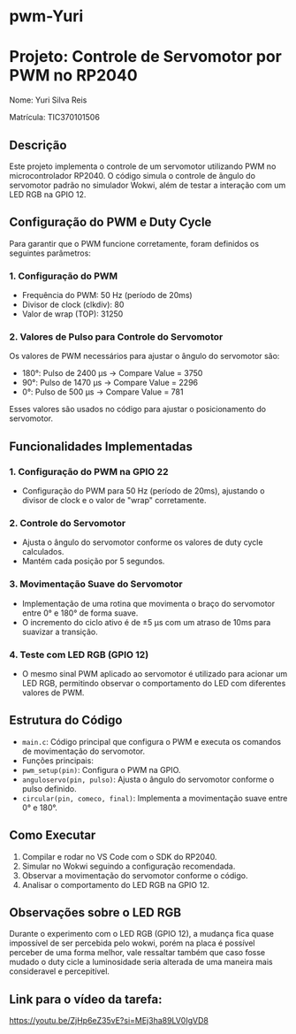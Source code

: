 # pwm-Yuri

# Projeto: Controle de Servomotor por PWM no RP2040

Nome: Yuri Silva Reis

Matrícula: TIC370101506

## Descrição
Este projeto implementa o controle de um servomotor utilizando PWM no microcontrolador RP2040. O código simula o controle de ângulo do servomotor padrão no simulador Wokwi, além de testar a interação com um LED RGB na GPIO 12.

## Configuração do PWM e Duty Cycle
Para garantir que o PWM funcione corretamente, foram definidos os seguintes parâmetros:

### 1. Configuração do PWM
- Frequência do PWM: 50 Hz (período de 20ms)
- Divisor de clock (clkdiv): 80
- Valor de wrap (TOP): 31250

### 2. Valores de Pulso para Controle do Servomotor
Os valores de PWM necessários para ajustar o ângulo do servomotor são:

- 180°: Pulso de 2400 µs → Compare Value = 3750
- 90°: Pulso de 1470 µs → Compare Value = 2296
- 0°: Pulso de 500 µs → Compare Value = 781

Esses valores são usados no código para ajustar o posicionamento do servomotor.

## Funcionalidades Implementadas

### 1. Configuração do PWM na GPIO 22
- Configuração do PWM para 50 Hz (período de 20ms), ajustando o divisor de clock e o valor de "wrap" corretamente.

### 2. Controle do Servomotor
- Ajusta o ângulo do servomotor conforme os valores de duty cycle calculados.
- Mantém cada posição por 5 segundos.

### 3. Movimentação Suave do Servomotor
- Implementação de uma rotina que movimenta o braço do servomotor entre 0° e 180° de forma suave.
- O incremento do ciclo ativo é de ±5 µs com um atraso de 10ms para suavizar a transição.

### 4. Teste com LED RGB (GPIO 12)
- O mesmo sinal PWM aplicado ao servomotor é utilizado para acionar um LED RGB, permitindo observar o comportamento do LED com diferentes valores de PWM.

## Estrutura do Código

- `main.c`: Código principal que configura o PWM e executa os comandos de movimentação do servomotor.
- Funções principais:
- `pwm_setup(pin)`: Configura o PWM na GPIO.
- `anguloservo(pin, pulso)`: Ajusta o ângulo do servomotor conforme o pulso definido.
- `circular(pin, comeco, final)`: Implementa a movimentação suave entre 0° e 180°.



## Como Executar
1. Compilar e rodar no VS Code com o SDK do RP2040.
2. Simular no Wokwi seguindo a configuração recomendada.
3. Observar a movimentação do servomotor conforme o código.
4. Analisar o comportamento do LED RGB na GPIO 12.



## Observações sobre o LED RGB
Durante o experimento com o LED RGB (GPIO 12), a mudança fica quase impossível de ser percebida pelo wokwi, porém na placa é  possível perceber de uma forma melhor, vale ressaltar também que caso fosse mudado o duty cicle a luminosidade seria alterada de uma maneira mais consideravel e percepitível. 


## Link para o vídeo da tarefa:

https://youtu.be/ZjHp6eZ35vE?si=MEj3ha89LV0IgVD8
